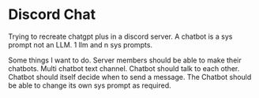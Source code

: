 # Discord Chat

Trying to recreate chatgpt plus in a discord server.
A chatbot is a sys prompt not an LLM. 
1 llm and n sys prompts.

Some things I want to do. 
Server members should be able to make their chatbots.
Multi chatbot text channel.
Chatbot should talk to each other.
Chatbot should itself decide when to send a message.
The Chatbot should be able to change its own sys prompt as required.


